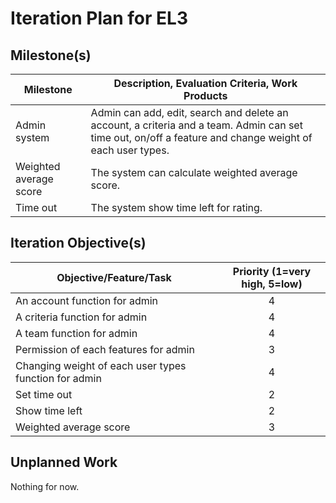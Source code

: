 # Iteration Plan for EL3

## Milestone(s)
| Milestone | Description, Evaluation Criteria, Work Products |
|-----------|-----------------------------------------|
| Admin system | Admin can add, edit, search and delete an account, a criteria and a team. Admin can set time out, on/off a feature and change weight of each user types. |
| Weighted average score | The system can calculate weighted average score. |
| Time out | The system show time left for rating. |

## Iteration Objective(s)
| Objective/Feature/Task | Priority (1=very high, 5=low) |
|------------------------|:-----------------------------:|
| An account function for admin | 4 |
| A criteria function for admin | 4 |
| A team function for admin | 4 |
| Permission of each features for admin | 3 |
| Changing weight of each user types function for admin | 4 |
| Set time out | 2 |
| Show time left | 2 |
| Weighted average score | 3 |


## Unplanned Work
Nothing for now.
